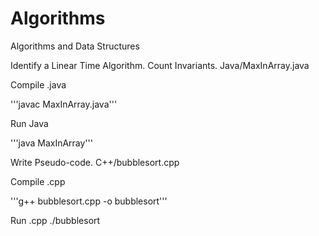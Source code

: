 # Algorithms
Algorithms and Data Structures

Identify a Linear Time Algorithm.
Count Invariants.
Java/MaxInArray.java

Compile .java

'''javac MaxInArray.java'''

Run Java 

'''java MaxInArray'''

Write Pseudo-code.
C++/bubblesort.cpp

Compile .cpp

'''g++ bubblesort.cpp -o bubblesort'''

Run .cpp
./bubblesort